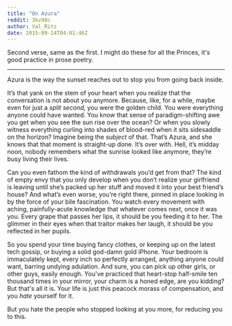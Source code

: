 ```yaml
---
title: "On Azura"
reddit: 3kv98c
author: Val_Ritz
date: 2015-09-14T04:01:46Z
---
```


Second verse, same as the first. I might do these for all the Princes, it's good practice in prose poetry.
_________________________________________________________

Azura is the way the sunset reaches out to stop you from going back inside. 

It’s that yank on the stem of your heart when you realize that the conversation is not about you anymore. Because, like, for a while, maybe even for just a *split second,* you were the golden child. You were everything anyone could have wanted. You know that sense of paradigm-shifting awe you get when you see the sun rise over the ocean? Or when you slowly witness everything curling into shades of blood-red when it sits sidesaddle on the horizon? Imagine being the *subject* of that. That’s Azura, and she knows that that moment is straight-up done. It’s over with. Hell, it’s midday noon, nobody remembers what the sunrise looked like anymore, they’re busy living their lives.

Can you even fathom the kind of withdrawals you’d get from that? The kind of empty envy that you only develop when you don’t realize your girlfriend is leaving until she’s packed up her stuff and moved it into your best friend’s house? And what’s even worse, you’re right there, pinned in place looking in by the force of your bile fascination. You watch every movement with aching, painfully-acute knowledge that whatever comes next, once it was you. Every grape that passes her lips, it should be you feeding it to her. The glimmer in their eyes when that traitor makes her laugh, it should be you reflected in her pupils.

So you spend your time buying fancy clothes, or keeping up on the latest tech gossip, or buying a solid god-damn gold iPhone. Your bedroom is immaculately kept, every inch so perfectly arranged, anything anyone could want, barring undying adulation. And sure, you can pick up other girls, or other guys, easily enough. You've practiced that heart-stop half-smile ten thousand times in your mirror, your charm is a honed edge, are you kidding? But that's all it is. Your life is just this peacock morass of compensation, and you *hate* yourself for it.

But you hate the people who stopped looking at you more, for reducing you to this.

